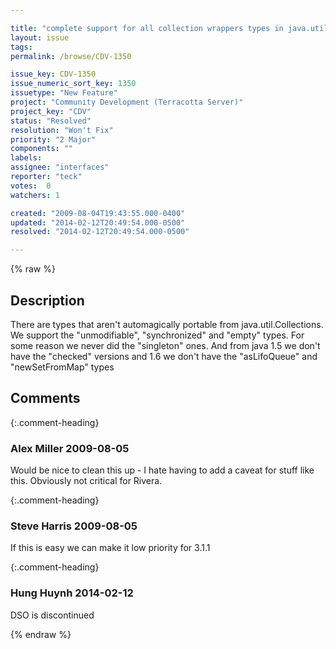 ```yaml
---

title: "complete support for all collection wrappers types in java.util.Collections"
layout: issue
tags: 
permalink: /browse/CDV-1350

issue_key: CDV-1350
issue_numeric_sort_key: 1350
issuetype: "New Feature"
project: "Community Development (Terracotta Server)"
project_key: "CDV"
status: "Resolved"
resolution: "Won't Fix"
priority: "2 Major"
components: ""
labels: 
assignee: "interfaces"
reporter: "teck"
votes:  0
watchers: 1

created: "2009-08-04T19:43:55.000-0400"
updated: "2014-02-12T20:49:54.000-0500"
resolved: "2014-02-12T20:49:54.000-0500"

---
```




{% raw %}



## Description

<div markdown="1" class="description">

There are types that aren't automagically portable from java.util.Collections. We support the "unmodifiable", "synchronized" and "empty" types. For some reason we never did the "singleton" ones. And from java 1.5 we don't have the "checked" versions and 1.6 we don't have the "asLifoQueue" and "newSetFromMap" types


</div>

## Comments


{:.comment-heading}
### **Alex Miller** <span class="date">2009-08-05</span>

<div markdown="1" class="comment">

Would be nice to clean this up - I hate having to add a caveat for stuff like this.  Obviously not critical for Rivera.

</div>


{:.comment-heading}
### **Steve Harris** <span class="date">2009-08-05</span>

<div markdown="1" class="comment">

If this is easy we can make it low priority for 3.1.1

</div>


{:.comment-heading}
### **Hung Huynh** <span class="date">2014-02-12</span>

<div markdown="1" class="comment">

DSO is discontinued

</div>



{% endraw %}
